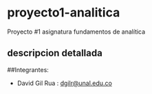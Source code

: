 # proyecto1-analitica
Proyecto #1 asignatura fundamentos de analítica

## descripcion detallada 

##Integrantes:
- David Gil Rua : dgilr@unal.edu.co
